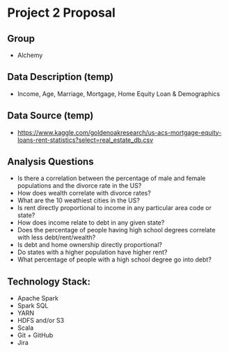 # Project 2 Proposal

## Group
- Alchemy

## Data Description (temp)
- Income, Age, Marriage, Mortgage, Home Equity Loan & Demographics

## Data Source (temp)
- https://www.kaggle.com/goldenoakresearch/us-acs-mortgage-equity-loans-rent-statistics?select=real_estate_db.csv 

## Analysis Questions
- Is there a correlation between the percentage of male and female populations and the divorce rate in the US?
- How does wealth correlate with divorce rates?
- What are the 10 weathiest cities in the US?
- Is rent directly proportional to income in any particular area code or state?
- How does income relate to debt in any given state?
- Does the percentage of people having high school degrees correlate with less debt/rent/wealth?
- Is debt and home ownership directly proportional?
- Do states with a higher population have higher rent?
- What percentage of people with a high school degree go into debt?

## Technology Stack:
- Apache Spark
- Spark SQL
- YARN
- HDFS and/or S3
- Scala
- Git + GitHub
- Jira
